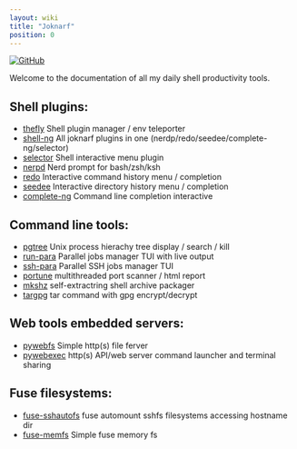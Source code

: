 ```yaml
---
layout: wiki
title: "Joknarf"
position: 0
---
```


[![GitHub](https://img.shields.io/badge/GitHub-joknarf-black?logo=github)](https://github.com/joknarf)

Welcome to the documentation of all my daily shell productivity tools.

## Shell plugins:
  * [thefly](thefly.md) Shell plugin manager / env teleporter
  * [shell-ng](shell-ng.md) All joknarf plugins in one (nerdp/redo/seedee/complete-ng/selector)
  * [selector](selector.md) Shell interactive menu plugin
  * [nerpd](nerdp.md) Nerd prompt for bash/zsh/ksh
  * [redo](redo.md) Interactive command history menu / completion
  * [seedee](seedee.md) Interactive directory history menu / completion
  * [complete-ng](complete-ng.md) Command line completion interactive

## Command line tools:
  * [pgtree](pgtree.md) Unix process hierachy tree display / search / kill
  * [run-para](run-para.md) Parallel jobs manager TUI with live output
  * [ssh-para](ssh-para.md) Parallel SSH jobs manager TUI
  * [portune](portune.md) multithreaded port scanner / html report
  * [mkshz](mkshz.md) self-extractring shell archive packager
  * [targpg](targpg.md) tar command with gpg encrypt/decrypt 

## Web tools embedded servers:
  * [pywebfs](pywebfs.md) Simple http(s) file ferver
  * [pywebexec](pywebexec.md) http(s) API/web server command launcher and terminal sharing

## Fuse filesystems:
  * [fuse-sshautofs](fuse-sshautofs.md) fuse automount sshfs filesystems accessing hostname dir
  * [fuse-memfs](fuse-memfs.md) Simple fuse memory fs


